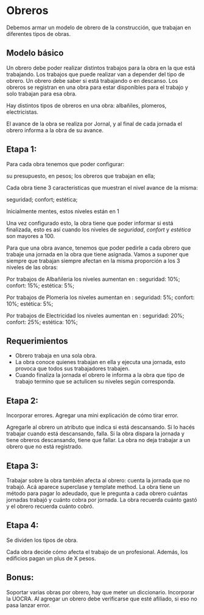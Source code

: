 # Obreros
Debemos armar un modelo de obrero de la construcción, que trabajan en diferentes tipos de obras.

## Modelo básico
Un obrero debe poder realizar distintos trabajos para la obra en la que está trabajando. Los trabajos que puede realizar van a depender del tipo de obrero. Un obrero debe saber si está trabajando o en descanso. Los obreros se registran en una obra para estar disponibles para el trabajo y solo trabajan para esa obra.

Hay distintos tipos de obreros en una obra: albañiles, plomeros, electricistas.

El avance de la obra se realiza por Jornal, y al final de cada jornada el obrero informa a la obra de su avance. 

## Etapa 1:

Para cada obra tenemos que poder configurar:

su presupuesto, en pesos;
los obreros que trabajan en ella;

Cada obra tiene 3 caracteristicas que muestran el nivel avance de la misma:

seguridad;
confort;
estética;

Inicialmente mentes, estos niveles están en 1

Una vez configurado esto, la obra tiene que poder informar si está finalizada, esto es así cuando los niveles de _seguridad_, _confort_ y _estética_ son mayores a 100.

Para que una obra avance, tenemos que poder pedirle a cada obrero que trabaje una jornada en la obra que tiene asignada. Vamos a suponer que siempre que trabajan siempre afectan en la misma proporción a los 3 niveles de las obras:

Por trabajos de Albañileria los niveles aumentan en :
seguridad: 10%;
confort: 15%;
estética: 5%;

Por trabajos de Plomeria los niveles aumentan en :
seguridad: 5%;
confort: 10%;
estética: 5%;

Por trabajos de Electricidad los niveles aumentan en :
seguridad: 20%;
confort: 25%;
estética: 10%;

## Requerimientos
- Obrero trabaja en una sola obra.
- La obra conoce quienes trabajan en ella y ejecuta una jornada, esto provoca que todos sus trabajadores trabajen.
- Cuando finaliza la jornada el obrero le informa a la obra que tipo de trabajo termino que se actulicen su niveles según corresponda.

## Etapa 2:
Incorporar errores. Agregar una mini explicación de cómo tirar error.

Agregarle al obrero un atributo que indica si está descansando. Si lo hacés trabajar cuando está descansando, falla. Si la obra dispara la jornada y tiene obreros descansando, tiene que fallar.
La obra no deja trabajar a un obrero que no está registrado.


## Etapa 3:

Trabajar sobre la obra también afecta al obrero: cuenta la jornada que no trabajó. Acá aparece superclase y template method.
La obra tiene un método para pagar lo adeudado, que le pregunta a cada obrero cuántas jornadas trabajó y cuánto cobra por jornada. La obra recuerda cuánto gastó y el obrero recuerda cuánto cobró.

## Etapa 4:
Se dividen los tipos de obra.

Cada obra decide cómo afecta el trabajo de un profesional.
Además, los edificios pagan un plus de X pesos.

## Bonus:

Soportar varias obras por obrero, hay que meter un diccionario.
Incorporar la UOCRA. Al agregar un obrero debe verificarse que esté afiliado, si eso no pasa lanzar error.
